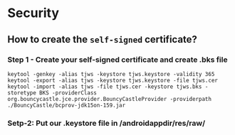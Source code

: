# Security


## How to create the ```self-signed``` certificate?

### Step 1 - Create your self-signed certificate and create .bks file
```
keytool -genkey -alias tjws -keystore tjws.keystore -validity 365
keytool -export -alias tjws -keystore tjws.keystore -file tjws.cer
keytool -import -alias tjws -file tjws.cer -keystore tjws.bks -storetype BKS -providerClass org.bouncycastle.jce.provider.BouncyCastleProvider -providerpath ./BouncyCastle/bcprov-jdk15on-159.jar
```

### Setp-2: Put our .keystore file in /androidappdir/res/raw/
